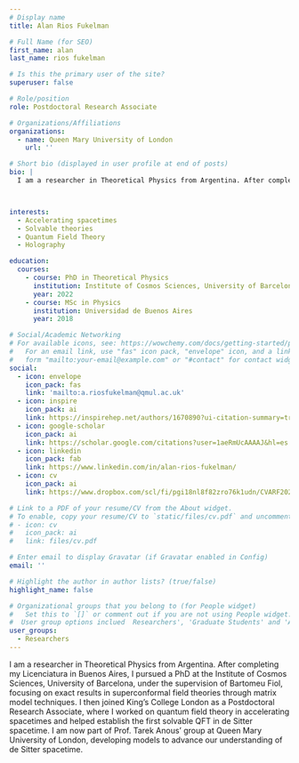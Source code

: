 ```yaml
---
# Display name
title: Alan Rios Fukelman

# Full Name (for SEO)
first_name: alan
last_name: rios fukelman

# Is this the primary user of the site?
superuser: false

# Role/position
role: Postdoctoral Research Associate

# Organizations/Affiliations
organizations:
  - name: Queen Mary University of London
    url: ''

# Short bio (displayed in user profile at end of posts)
bio: |
  I am a researcher in Theoretical Physics from Argentina. After completing my Licenciatura in Buenos Aires, I pursued a PhD at the Institute of Cosmos Sciences, University of Barcelona, under the supervision of Bartomeu Fiol, focusing on exact results in superconformal field theories through matrix model techniques. I then joined King’s College London as a Postdoctoral Research Associate, where I worked on quantum field theory in accelerating spacetimes and helped establish the first solvable QFT in de Sitter spacetime. I am now part of Prof. Tarek Anous’ group at Queen Mary University of London, developing models to advance our understanding of de Sitter spacetime.



interests:
  - Accelerating spacetimes
  - Solvable theories
  - Quantum Field Theory
  - Holography

education:
  courses:
    - course: PhD in Theoretical Physics
      institution: Institute of Cosmos Sciences, University of Barcelona
      year: 2022
    - course: MSc in Physics
      institution: Universidad de Buenos Aires
      year: 2018

# Social/Academic Networking
# For available icons, see: https://wowchemy.com/docs/getting-started/page-builder/#icons
#   For an email link, use "fas" icon pack, "envelope" icon, and a link in the
#   form "mailto:your-email@example.com" or "#contact" for contact widget.
social:
  - icon: envelope
    icon_pack: fas
    link: 'mailto:a.riosfukelman@qmul.ac.uk'
  - icon: inspire
    icon_pack: ai
    link: https://inspirehep.net/authors/1670890?ui-citation-summary=true
  - icon: google-scholar
    icon_pack: ai
    link: https://scholar.google.com/citations?user=1aeRmUcAAAAJ&hl=es
  - icon: linkedin
    icon_pack: fab
    link: https://www.linkedin.com/in/alan-rios-fukelman/
  - icon: cv
    icon_pack: ai
    link: https://www.dropbox.com/scl/fi/pgi18nl8f82zro76k1udn/CVARF2025.pdf?rlkey=lzrtgbm906j4yzi6mhza0hapg&st=mjdn57j9&dl=0

# Link to a PDF of your resume/CV from the About widget.
# To enable, copy your resume/CV to `static/files/cv.pdf` and uncomment the lines below.
# - icon: cv
#   icon_pack: ai
#   link: files/cv.pdf

# Enter email to display Gravatar (if Gravatar enabled in Config)
email: ''

# Highlight the author in author lists? (true/false)
highlight_name: false

# Organizational groups that you belong to (for People widget)
#   Set this to `[]` or comment out if you are not using People widget.
#  User group options inclued  Researchers', 'Graduate Students' and 'Alumni'
user_groups:
  - Researchers 
---
```

I am a researcher in Theoretical Physics from Argentina. After completing my Licenciatura in Buenos Aires, I pursued a PhD at the Institute of Cosmos Sciences, University of Barcelona, under the supervision of Bartomeu Fiol, focusing on exact results in superconformal field theories through matrix model techniques. I then joined King’s College London as a Postdoctoral Research Associate, where I worked on quantum field theory in accelerating spacetimes and helped establish the first solvable QFT in de Sitter spacetime. I am now part of Prof. Tarek Anous’ group at Queen Mary University of London, developing models to advance our understanding of de Sitter spacetime.
 
